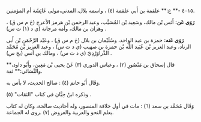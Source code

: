 ٤٠١٥ -** ع:** علقمة بن أَبي علقمة (٤) ، واسمه بلال، المدني،مولى عَائِشَة أم المؤمنين.

**رَوَى عَن:** أَنَس بْن مالك، وسَعِيد بْن المُسَيَّب، وعبد الرحمن بْن هرمز الأعرج (خ م س ق) ، وهزان بن مالك، وأمه مرجانة (ي د (١) ت س) .

**رَوَى عَنه:** حمزة بن عبد الواحد، وسُلَيْمان بن بلال (خ م س ق) ، وعَبْد الرَّحْمَنِ بْن أَبي الزناد، وعبد العزيز بْن عُبَيد اللَّه بْن حمزة بن صهيب (ي د ت س) ، وعبد العزيز بْن مُحَمَّد الدَّراوَرْدِيّ (ي د ت س) ، ومالك بن أنس (بخ س) .

قال إسحاق بن مَنْصُورٍ (٢) ، وعباس الدوري (٣) عَنْ يحيى بْن مَعِين، وأَبُو داود،** والنَّسَائي:** ثقة.

وَقَال أَبُو حاتم (٤) : صالح الحديث، لا بأس به.

وذكره ابنُ حِبَّان في كتاب "الثقات" (٥) .

وَقَال مُحَمَّد بن سعد (٦) : مات في أول خلافة المنصور، وله أحاديث صالحة، وكان له كتاب يعلم النحو والعربية والعروض (٧) .روى له الجماعة.